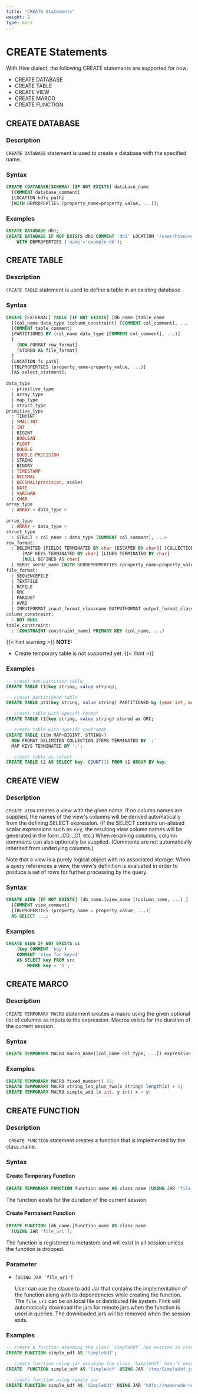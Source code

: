 ```yaml
---
title: "CREATE Statements"
weight: 2
type: docs
---
```

<!--
Licensed to the Apache Software Foundation (ASF) under one
or more contributor license agreements.  See the NOTICE file
distributed with this work for additional information
regarding copyright ownership.  The ASF licenses this file
to you under the Apache License, Version 2.0 (the
"License"); you may not use this file except in compliance
with the License.  You may obtain a copy of the License at
  http://www.apache.org/licenses/LICENSE-2.0
Unless required by applicable law or agreed to in writing,
software distributed under the License is distributed on an
"AS IS" BASIS, WITHOUT WARRANTIES OR CONDITIONS OF ANY
KIND, either express or implied.  See the License for the
specific language governing permissions and limitations
under the License.
-->

# CREATE Statements

With Hive dialect, the following CREATE statements are supported for now:

- CREATE DATABASE
- CREATE TABLE
- CREATE VIEW
- CREATE MARCO
- CREATE FUNCTION

## CREATE DATABASE

### Description

`CREATE DATABASE` statement is used to create a database with the specified name.

### Syntax

```sql
CREATE (DATABASE|SCHEMA) [IF NOT EXISTS] database_name
  [COMMENT database_comment]
  [LOCATION hdfs_path]
  [WITH DBPROPERTIES (property_name=property_value, ...)];
```

### Examples

```sql
CREATE DATABASE db1;
CREATE DATABASE IF NOT EXISTS db1 COMMENT 'db1' LOCATION '/user/hive/warehouse/db1'
    WITH DBPROPERTIES ('name'='example-db');
```


## CREATE TABLE

### Description

`CREATE TABLE` statement is used to define a table in an existing database.

### Syntax

```sql
CREATE [EXTERNAL] TABLE [IF NOT EXISTS] [db_name.]table_name
  [(col_name data_type [column_constraint] [COMMENT col_comment], ... [table_constraint])]
  [COMMENT table_comment]
  [PARTITIONED BY (col_name data_type [COMMENT col_comment], ...)]
  [
    [ROW FORMAT row_format]
    [STORED AS file_format]
  ]
  [LOCATION fs_path]
  [TBLPROPERTIES (property_name=property_value, ...)]
  [AS select_statment];
  
data_type
  : primitive_type
  | array_type
  | map_type
  | struct_type
primitive_type
  : TINYINT
  | SMALLINT
  | INT
  | BIGINT
  | BOOLEAN
  | FLOAT
  | DOUBLE
  | DOUBLE PRECISION
  | STRING
  | BINARY     
  | TIMESTAMP
  | DECIMAL
  | DECIMAL(precision, scale)
  | DATE
  | VARCHAR
  | CHAR 
array_type
  : ARRAY < data_type >
  
array_type
  : ARRAY < data_type >
struct_type
  : STRUCT < col_name : data_type [COMMENT col_comment], ...>
row_format:
  : DELIMITED [FIELDS TERMINATED BY char [ESCAPED BY char]] [COLLECTION ITEMS TERMINATED BY char]
      [MAP KEYS TERMINATED BY char] [LINES TERMINATED BY char]
      [NULL DEFINED AS char]
  | SERDE serde_name [WITH SERDEPROPERTIES (property_name=property_value, ...)]
file_format:
  : SEQUENCEFILE
  | TEXTFILE
  | RCFILE
  | ORC
  | PARQUET
  | AVRO
  | INPUTFORMAT input_format_classname OUTPUTFORMAT output_format_classname
column_constraint:
  : NOT NULL
table_constraint:
  : [CONSTRAINT constraint_name] PRIMARY KEY (col_name, ...)
```

{{< hint warning >}}
**NOTE:**

- Create temporary table is not supported yet.
{{< /hint >}}

### Examples

```sql
-- creaet non-partition table
CREATE TABLE t1(key string, value string);

-- creaet partitioned table
CREATE TABLE pt1(key string, value string) PARTITIONED by (year int, month int);

-- creaet table with specifc format
CREATE TABLE t1(key string, value string) stored as ORC;

-- create table with specifc rowfromat
CREATE TABLE t1(m MAP<BIGINT, STRING>) 
  ROW FROMAT DELIMITED COLLECTION ITEMS TERMINATED BY ';'
  MAP KEYS TERMINATED BY ':';

-- create table as select
CREATE TABLE t2 AS SELECT key, COUNT(1) FROM t1 GROUP BY key;
```

## CREATE VIEW

### Description

`CREATE VIEW` creates a view with the given name.
If no column names are supplied, the names of the view's columns will be derived automatically from the defining SELECT expression.
(If the SELECT contains un-aliased scalar expressions such as x+y, the resulting view column names will be generated in the form _C0, _C1, etc.)
When renaming columns, column comments can also optionally be supplied. (Comments are not automatically inherited from underlying columns.)

Note that a view is a purely logical object with no associated storage. When a query references a view, the view's definition is evaluated in order to produce a set of rows for further processing by the query.

### Syntax

```sql
CREATE VIEW [IF NOT EXISTS] [db_name.]view_name [(column_name, ...) ]
  [COMMENT view_comment]
  [TBLPROPERTIES (property_name = property_value, ...)]
  AS SELECT ...;
```

### Examples

```sql
CREATE VIEW IF NOT EXISTS v1
    (key COMMENT 'key') 
    COMMENT 'View for key=1'
    AS SELECT key FROM src
        WHERE key = '1';
```

## CREATE MARCO

### Description

`CREATE TEMPORARY MACRO` statement creates a macro using the given optional list of columns as inputs to the expression.
Macros exists for the duration of the current session.

### Syntax

```sql
CREATE TEMPORARY MACRO macro_name([col_name col_type, ...]) expression;
```

### Examples

```sql
CREATE TEMPORARY MACRO fixed_number() 42;
CREATE TEMPORARY MACRO string_len_plus_two(x string) length(x) + 2;
CREATE TEMPORARY MACRO simple_add (x int, y int) x + y;
```

## CREATE FUNCTION

### Description

` CREATE FUNCTION` statement creates a function that is implemented by the class_name.

### Syntax

#### Create Temporary Function

```sql
CREATE TEMPORARY FUNCTION function_name AS class_name [USING JAR 'file_uri'];
```

The function exists for the duration of the current session.

#### Create Permanent Function

```sql
CREATE FUNCTION [db_name.]function_name AS class_name
  [USING JAR 'file_uri'];
```
The function is registered to metastore and will exist in all session unless the function is dropped.

### Parameter
- `[USING JAR 'file_uri']`

  User can use the clause to add Jar that contains the implementation of the function along with its dependencies while creating the function.
  The `file_uri` can be on local file or distributed file system.
  Flink will automatically download the jars for remote jars when the function is used in queries. The downloaded jars will be removed when the session exits.

### Examples

```sql
-- create a function assuming the class `SimpleUdf` has existed in class path
CREATE FUNCTION simple_udf AS 'SimpleUdf';

-- create function using jar assuming the class `SimpleUdf` hasn't existed in class path
CREATE  FUNCTION simple_udf AS 'SimpleUdf' USING JAR '/tmp/SimpleUdf.jar';

-- create function using remote jar
CREATE FUNCTION simple_udf AS 'SimpleUdf' USING JAR 'hdfs://namenode-host:port/path/SimpleUdf.jar';
```

